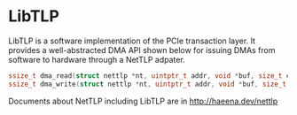 
# LibTLP

LibTLP is a software implementation of the PCIe transaction layer.  It
provides a well-abstracted DMA API shown below for issuing DMAs from
software to hardware through a NetTLP adpater.

```c
ssize_t dma_read(struct nettlp *nt, uintptr_t addr, void *buf, size_t count);
ssize_t dma_write(struct nettlp *nt, uintptr_t addr, void *buf, size_t count);
```

Documents about NetTLP including LibTLP are in http://haeena.dev/nettlp